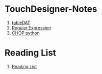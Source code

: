 # TouchDesigner-Notes

1. [tableDAT](https://github.com/Nomi-0/TouchDesigner-Notes/blob/main/tableDAT.md)
2. [Regular Expression](https://github.com/Nomi-0/TouchDesigner-Notes/blob/main/Regular%20Expression.md)
3. [CHOP python](https://github.com/Nomi-0/TouchDesigner-Notes/blob/main/CHOPs.md)

# Reading List
1. [Reading List](https://github.com/Nomi-0/TouchDesigner-Notes/blob/main/Reference.md)
